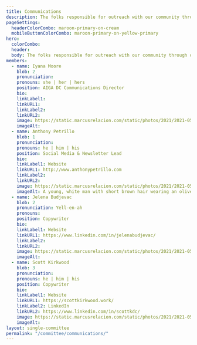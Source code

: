 ```yaml
---
title: Communications
description: The folks responsible for outreach with our community through our social media, emails, website, and more.
pageSettings:
  headerColorCombo: maroon-primary-on-cream
  mobileButtonColorCombo: maroon-primary-on-yellow-primary
hero:
  colorCombo:
  header:
  body: The folks responsible for outreach with our community through our social media, emails, website, and more.
members:
  - name: Iyana Moore 
    blob: 2
    pronunciation:
    pronouns: she | her | hers
    position: AIGA DC Communications Director
    bio:
    linkLabel1:
    linkURL1:
    linkLabel2:
    linkURL2:
    image: https://static.marcusrelacion.com/static/photos/2021/2021-05-02-12-55-PM-SONY-ILCE-7M3-4444-copyright-marcusrelacion-1.jpg
    imageAlt: 
  - name: Anthony Petrillo
    blob: 1
    pronunciation:
    pronouns: he | him | his
    position: Social Media & Newsletter Lead
    bio:
    linkLabel1: Website
    linkURL1: http://www.anthonypetrillo.com
    linkLabel2:
    linkURL2:
    image: https://static.marcusrelacion.com/static/photos/2021/2021-05-02-12-55-PM-SONY-ILCE-7M3-4444-copyright-marcusrelacion-1.jpg
    imageAlt: A young, white man with short brown hair wearing an olive green shirt.
  - name: Jelena Budjevac
    blob: 2
    pronunciation: Yell-en-ah
    pronouns: 
    position: Copywriter
    bio:
    linkLabel1: Website
    linkURL1: https://www.linkedin.com/in/jelenabudjevac/
    linkLabel2:
    linkURL2:
    image: https://static.marcusrelacion.com/static/photos/2021/2021-05-02-12-55-PM-SONY-ILCE-7M3-4444-copyright-marcusrelacion-1.jpg
    imageAlt: 
  - name: Scott Kirkwood
    blob: 3
    pronunciation:
    pronouns: he | him | his
    position: Copywriter
    bio:
    linkLabel1: Website
    linkURL1: https://scottkirkwood.work/
    linkLabel2: LinkedIn
    linkURL2: https://www.linkedin.com/in/scottkdc/
    image: https://static.marcusrelacion.com/static/photos/2021/2021-05-02-12-55-PM-SONY-ILCE-7M3-4444-copyright-marcusrelacion-1.jpg
    imageAlt: 
layout: single-committee
permalink: "/committee/communications/"
---
```

